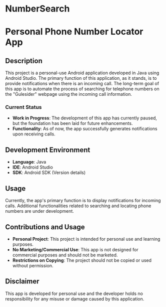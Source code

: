 # NumberSearch

# Personal Phone Number Locator App

## Description
This project is a personal-use Android application developed in Java using Android Studio. The primary function of this application, as it stands, is to provide notifications when there is an incoming call. The long-term goal of this app is to automate the process of searching for telephone numbers on the "Gulesider" webpage using the incoming call information.

### Current Status
- **Work in Progress**: The development of this app has currently paused, but the foundation has been laid for future enhancements.
- **Functionality**: As of now, the app successfully generates notifications upon receiving calls.

## Development Environment
- **Language**: Java
- **IDE**: Android Studio
- **SDK**: Android SDK (Version details)


## Usage
Currently, the app's primary function is to display notifications for incoming calls. Additional functionalities related to searching and locating phone numbers are under development.

## Contributions and Usage
- **Personal Project**: This project is intended for personal use and learning purposes.
- **No Marketing/Commercial Use**: This app is not designed for commercial purposes and should not be marketed.
- **Restrictions on Copying**: The project should not be copied or used without permission.

## Disclaimer
This app is developed for personal use and the developer holds no responsibility for any misuse or damage caused by this application.



